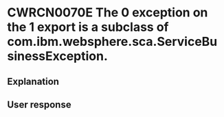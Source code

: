 # CWRCN0070E The 0 exception on the 1 export is a subclass of com.ibm.websphere.sca.ServiceBusinessException.

## Explanation

## User response